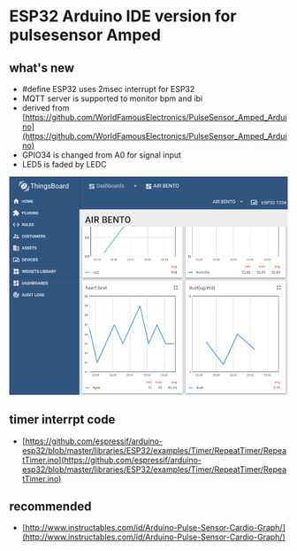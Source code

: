# ESP32 Arduino IDE version for pulsesensor Amped
## what's new
- #define ESP32 uses 2msec interrupt for ESP32
- MQTT server is supported to monitor bpm and ibi 
- derived from [https://github.com/WorldFamousElectronics/PulseSensor_Amped_Arduino](https://github.com/WorldFamousElectronics/PulseSensor_Amped_Arduino)
- GPIO34 is changed from A0 for signal input
- LED5 is faded by LEDC

![ThingsBoard for heartbeat monitor](https://github.com/coniferconifer/ESP32_pulsesensor_MQTT/blob/master/heartbeat.png)
## timer interrpt code 
- [https://github.com/espressif/arduino-esp32/blob/master/libraries/ESP32/examples/Timer/RepeatTimer/RepeatTimer.ino](https://github.com/espressif/arduino-esp32/blob/master/libraries/ESP32/examples/Timer/RepeatTimer/RepeatTimer.ino)
## recommended 
- [http://www.instructables.com/id/Arduino-Pulse-Sensor-Cardio-Graph/](http://www.instructables.com/id/Arduino-Pulse-Sensor-Cardio-Graph/)
